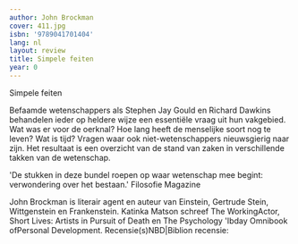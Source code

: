 ```yaml
---
author: John Brockman
cover: 411.jpg
isbn: '9789041701404'
lang: nl
layout: review
title: Simpele feiten
year: 0
---
```

Simpele feiten

Befaamde wetenschappers als Stephen Jay Gould en Richard Dawkins behandelen ieder op heldere wijze een essentiële vraag uit hun vakgebied. Wat was er voor de oerknal? Hoe lang heeft de menselijke soort nog te leven? Wat is tijd? Vragen waar ook niet-wetenschappers nieuwsgierig naar zijn. Het resultaat is een overzicht van de stand van zaken in verschillende takken van de wetenschap.

'De stukken in deze bundel roepen op waar wetenschap mee begint: verwondering over het bestaan.' Filosofie Magazine

John Brockman is literair agent en auteur van Einstein, Gertrude Stein, Wittgenstein en Frankenstein. Katinka Matson schreef The WorkingActor, Short Lives: Artists in Pursuit of Death en The Psychology 'Ibday Omnibook ofPersonal Development.
Recensie(s)NBD|Biblion recensie:
